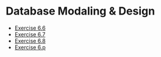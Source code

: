 # Database Modaling & Design

- [Exercise 6.6](https://github.com/diazgilberto/dbmm-exercise/blob/master/exercise-6-6.md)
- [Exercise 6.7](https://github.com/diazgilberto/dbmm-exercise/blob/master/exercise-6-7.md)
- [Exercise 6.8](https://github.com/diazgilberto/dbmm-exercise/blob/master/exercise-6-8.md)
- [Exercise 6.p](https://github.com/diazgilberto/dbmm-exercise/blob/master/exercise-6-9.md)

